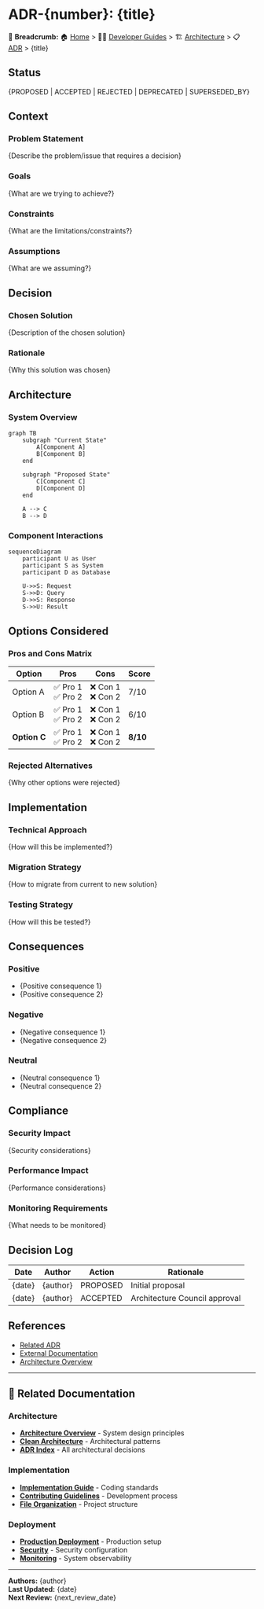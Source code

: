 # ADR-{number}: {title}

🍞 **Breadcrumb:** 🏠 [Home](../../../index.md) > 👨‍💻 [Developer Guides](../../README.md) > 🏗️ [Architecture](../README.md) > 📋 [ADR](README.md) > {title}

## Status

{PROPOSED | ACCEPTED | REJECTED | DEPRECATED | SUPERSEDED_BY}

## Context

### Problem Statement
{Describe the problem/issue that requires a decision}

### Goals
{What are we trying to achieve?}

### Constraints
{What are the limitations/constraints?}

### Assumptions
{What are we assuming?}

## Decision

### Chosen Solution
{Description of the chosen solution}

### Rationale
{Why this solution was chosen}

## Architecture

### System Overview
```mermaid
graph TB
    subgraph "Current State"
        A[Component A]
        B[Component B]
    end
    
    subgraph "Proposed State"
        C[Component C]
        D[Component D]
    end
    
    A --> C
    B --> D
```

### Component Interactions
```mermaid
sequenceDiagram
    participant U as User
    participant S as System
    participant D as Database
    
    U->>S: Request
    S->>D: Query
    D->>S: Response
    S->>U: Result
```

## Options Considered

### Pros and Cons Matrix

| Option | Pros | Cons | Score |
|--------|------|------|-------|
| Option A | ✅ Pro 1<br/>✅ Pro 2 | ❌ Con 1<br/>❌ Con 2 | 7/10 |
| Option B | ✅ Pro 1<br/>✅ Pro 2 | ❌ Con 1<br/>❌ Con 2 | 6/10 |
| **Option C** | ✅ Pro 1<br/>✅ Pro 2 | ❌ Con 1<br/>❌ Con 2 | **8/10** |

### Rejected Alternatives
{Why other options were rejected}

## Implementation

### Technical Approach
{How will this be implemented?}

### Migration Strategy
{How to migrate from current to new solution}

### Testing Strategy
{How will this be tested?}

## Consequences

### Positive
- {Positive consequence 1}
- {Positive consequence 2}

### Negative
- {Negative consequence 1}
- {Negative consequence 2}

### Neutral
- {Neutral consequence 1}
- {Neutral consequence 2}

## Compliance

### Security Impact
{Security considerations}

### Performance Impact
{Performance considerations}

### Monitoring Requirements
{What needs to be monitored}

## Decision Log

| Date | Author | Action | Rationale |
|------|--------|--------|-----------|
| {date} | {author} | PROPOSED | Initial proposal |
| {date} | {author} | ACCEPTED | Architecture Council approval |

## References

- [Related ADR](#)
- [External Documentation](#)
- [Architecture Overview](../overview.md)

---

## 🔗 **Related Documentation**

### **Architecture**
- **[Architecture Overview](../overview.md)** - System design principles
- **[Clean Architecture](../overview.md)** - Architectural patterns
- **[ADR Index](README.md)** - All architectural decisions

### **Implementation**
- **[Implementation Guide](../../contributing/IMPLEMENTATION_GUIDE.md)** - Coding standards
- **[Contributing Guidelines](../../contributing/CONTRIBUTING.md)** - Development process
- **[File Organization](../../contributing/FILE_ORGANIZATION_STANDARDS.md)** - Project structure

### **Deployment**
- **[Production Deployment](../../../deployment/README.md)** - Production setup
- **[Security](../../../deployment/SECURITY.md)** - Security configuration
- **[Monitoring](../../../user-guides/basic-usage/monitoring.md)** - System observability

---

**Authors:** {author}<br/>
**Last Updated:** {date}<br/>
**Next Review:** {next_review_date}
